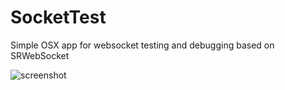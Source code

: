 # SocketTest
Simple OSX app for websocket testing and debugging based on SRWebSocket

![screenshot](https://user-images.githubusercontent.com/6421209/37686750-051e8340-2c99-11e8-8a46-8eb97610f575.png)
